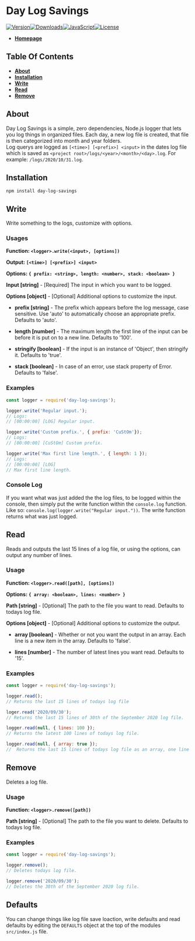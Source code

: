 # Day Log Savings

[![Version][version-image]][github-url][![Downloads][downloads-image]][npm-url][![JavaScript][javascript-image]][github-url][![License][license-image]][license-url]

- [**Homepage**](https://www.apteryx.xyz/npm/day-log-savings)

## Table Of Contents

- [**About**](#about)
- [**Installation**](#installation)
- [**Write**](#write)
- [**Read**](#read)
- [**Remove**](#remove)

## About

Day Log Savings is a simple, zero dependencies, Node.js logger that lets you log things in organized files. Each day, a new log file is created, that file is then categorized into month and year folders.<br />Log querys are logged as `[<time>] [<prefix>] <input>` in the dates log file which is saved as `<project root>/logs/<year>/<month>/<day>.log`.
For example: `/logs/2020/10/31.log`.

## Installation

```npm install day-log-savings```

## Write

Write something to the logs, customize with options.

### Usages

**Function: `<logger>.write(<input>, [options])`**

**Output: `[<time>] [<prefix>] <input>`**

**Options: `{ prefix: <string>, length: <number>, stack: <boolean> }`**

**Input [string]** - [Required] The input in which you want to be logged.

**Options [object]** - [Optional] Additional options to customize the input.

- **prefix [string]** - The prefix which appears before the log message, case sensitive. Use 'auto' to automatically choose an appropriate prefix. Defaults to 'auto'.

- **length [number]** - The maximum length the first line of the input can be before it is put on to a new line. Defaults to '100'.

- **stringify [boolean]** - If the input is an instance of 'Object', then stringify it. Defaults to 'true'.

- **stack [boolean]** - In case of an error, use stack property of Error. Defaults to 'false'.

### Examples

```js
const logger = require('day-log-savings');

logger.write('Regular input.');
// Logs:
// [00:00:00] [LOG] Regular input.

logger.write('Custom prefix.', { prefix: 'CuStOm'});
// Logs:
// [00:00:00] [CuStOm] Custom prefix.

logger.write('Max first line length.', { length: 1 });
// Logs:
// [00:00:00] [LOG]
// Max first line length.
```

### Console Log

If you want what was just added the the log files, to be logged within the console, then simply put the write function within the `console.log` function. Like so: `console.log(logger.write("Regular input."))`. The write function returns what was just logged.

## Read

Reads and outputs the last 15 lines of a log file, or using the options, can output any number of lines.

### Usage

**Function: `<logger>.read([path], [options])`**

**Options: `{ array: <boolean>, lines: <number> }`**

**Path [string]** - [Optional] The path to the file you want to read. Defaults to todays log file.

**Options [object]** - [Optional] Additional options to customize the output.

- **array [boolean]** - Whether or not you want the output in an array. Each line is a new item in the array. Defaults to 'false'.

- **lines [number]** - The number of latest lines you want read. Defaults to '15'.

### Examples

```js
const logger = require('day-log-savings');

logger.read();
// Returns the last 15 lines of todays log file

loger.read('2020/09/30');
// Returns the last 15 lines of 30th of the September 2020 log file.

logger.read(null, { lines: 100 });
// Returns the latest 100 lines of todays log file.

logger.read(null, { array: true });
//  Returns the last 15 lines of todays log file as an array, one line per item.
```

## Remove

Deletes a log file.

### Usage

**Function: `<logger>.remove([path])`**

**Path [string]** - [Optional] The path to the file you want to delete. Defaults to todays log file.

### Examples

```js
const logger = require('day-log-savings');

logger.remove();
// Deletes todays log file.

logger.remove('2020/09/30');
// Deletes the 30th of the September 2020 log file.
```

## Defaults

You can change things like log file save loaction, write defaults and read defaults by editing the `DEFAULTS` object at the top of the modules `src/index.js` file.

[version-image]: https://img.shields.io/github/package-json/v/ApteryxXYZ/day-log-savings?logo=github
[downloads-image]: https://img.shields.io/npm/dt/day-log-savings?logo=npm
[javascript-image]: https://img.shields.io/github/languages/top/ApteryxXYZ/Day-Log-Savings?logo=github
[license-image]: https://img.shields.io/npm/l/day-log-savings?logo=github

[npm-url]: https://npmjs.com/package/day-log-savings
[license-url]: https://github.com/ApteryxXYZ/Day-Log-Savings/blob/master/LICENSE
[github-url]: https://github.com/ApteryxXYZ/Day-Log-Savings/
